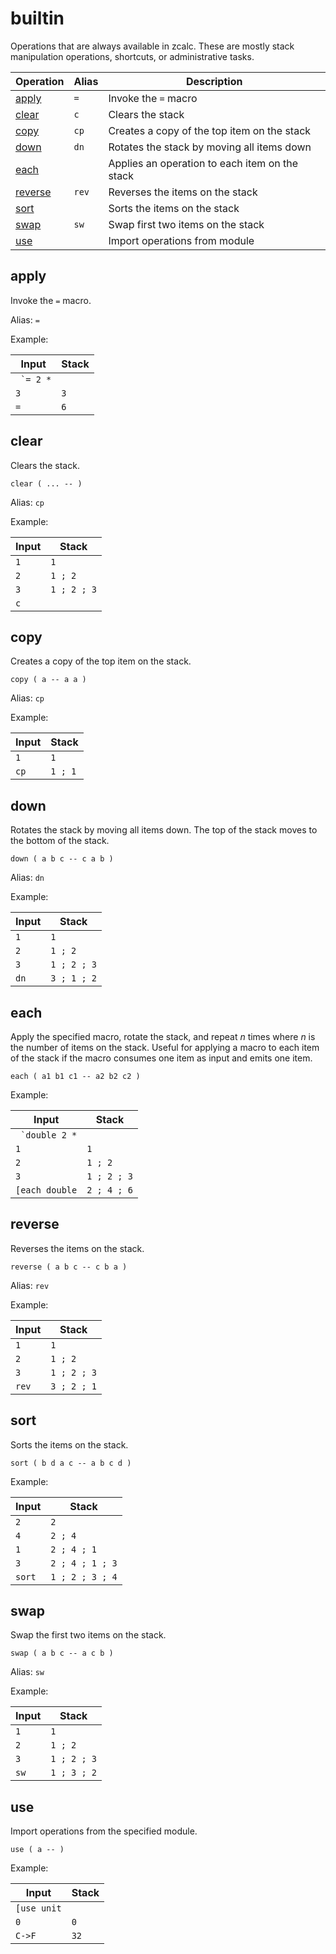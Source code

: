 # builtin

Operations that are always available in zcalc. These are mostly stack
manipulation operations, shortcuts, or administrative tasks.

| Operation           | Alias | Description
|---------------------|-------|------------
| [apply](#apply)     | `=`   | Invoke the `=` macro
| [clear](#clear)     | `c`   | Clears the stack
| [copy](#copy)       | `cp`  | Creates a copy of the top item on the stack
| [down](#down)       | `dn`  | Rotates the stack by moving all items down
| [each](#each)       |       | Applies an operation to each item on the stack
| [reverse](#reverse) | `rev` | Reverses the items on the stack
| [sort](#sort)       |       | Sorts the items on the stack
| [swap](#swap)       | `sw`  | Swap first two items on the stack
| [use](#use)         |       | Import operations from module

## apply

Invoke the `=` macro.

Alias: `=`

Example:

| Input            | Stack
|------------------|-------------|
| `` `= 2 *``      |
| `3`              | `3`
| `=`              | `6`

## clear

Clears the stack.

    clear ( ... -- )

Alias: `cp`

Example:

| Input   | Stack
|---------|-------------|
| `1`     | `1`
| `2`     | `1 ; 2`
| `3`     | `1 ; 2 ; 3`
| `c`     |

## copy

Creates a copy of the top item on the stack.

    copy ( a -- a a )

Alias: `cp`

Example:

| Input   | Stack
|---------|-------------|
| `1`     | `1`
| `cp`    | `1 ; 1`

## down

Rotates the stack by moving all items down. The top of the stack moves to the bottom of the stack.

    down ( a b c -- c a b )

Alias: `dn`

Example:

| Input   | Stack
|---------|-------------|
| `1`     | `1`
| `2`     | `1 ; 2`
| `3`     | `1 ; 2 ; 3`
| `dn`    | `3 ; 1 ; 2`

## each

Apply the specified macro, rotate the stack, and repeat *n* times where *n* is the number of items on the stack. Useful for applying a macro to each item of the stack if the macro consumes one item as input and emits one item.

    each ( a1 b1 c1 -- a2 b2 c2 )

Example:

| Input            | Stack
|------------------|-------------|
| `` `double 2 *`` |
| `1`              | `1`
| `2`              | `1 ; 2`
| `3`              | `1 ; 2 ; 3`
| `[each double`   | `2 ; 4 ; 6`

## reverse

Reverses the items on the stack.

    reverse ( a b c -- c b a )

Alias: `rev`

Example:

| Input   | Stack
|---------|-------------|
| `1`     | `1`
| `2`     | `1 ; 2`
| `3`     | `1 ; 2 ; 3`
| `rev`   | `3 ; 2 ; 1`

## sort

Sorts the items on the stack.

    sort ( b d a c -- a b c d )

Example:

| Input   | Stack
|---------|-------------|
| `2`     | `2`
| `4`     | `2 ; 4`
| `1`     | `2 ; 4 ; 1`
| `3`     | `2 ; 4 ; 1 ; 3`
| `sort`  | `1 ; 2 ; 3 ; 4`

## swap

Swap the first two items on the stack.

    swap ( a b c -- a c b )

Alias: `sw`

Example:

| Input   | Stack
|---------|-------------|
| `1`     | `1`
| `2`     | `1 ; 2`
| `3`     | `1 ; 2 ; 3`
| `sw`    | `1 ; 3 ; 2`

## use

Import operations from the specified module.

    use ( a -- )

Example:

| Input       | Stack
|-------------|-------------|
| `[use unit` |
| `0`         | `0`
| `C->F`      | `32`

